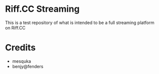# Riff.CC Streaming
This is a test repository of what is intended to be a full streaming platform on Riff.CC

# Credits
* mesquka
* benjy@fenders
